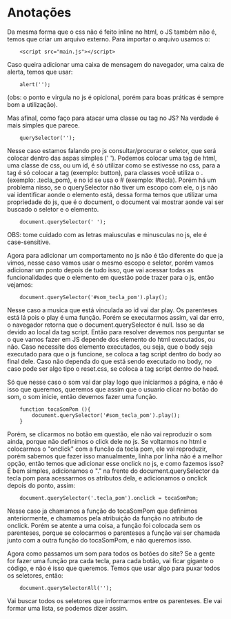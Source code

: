 <h1>Anotações</h1>


Da mesma forma que o css não é feito inline no html, o JS também não é, temos que criar um arquivo externo. Para importar o arquivo usamos o:
```
    <script src="main.js"></script>
```


Caso queira adicionar uma caixa de mensagem do navegador, uma caixa de alerta, temos que usar:
```
    alert('');
```
(obs: o ponto e virgula no js é opicional, porém para boas práticas é sempre bom a utilização).


Mas afinal, como faço para atacar uma classe ou tag no JS? Na verdade é mais simples que parece.

```
    querySelector('');
```
Nesse caso estamos falando pro js consultar/procurar o seletor, que será colocar dentro das aspas simples (' '). Podemos colocar uma tag de html, uma classe de css, ou um id, é só utilizar como se estivesse no css, para a tag é só colocar a tag (exemplo: button), para classes você utiliza o . (exemplo: .tecla_pom), e no id se usa o # (exemplo: #tecla). Porém há um problema nisso, se o querySelector não tiver um escopo com ele, o js não vai identificar aonde o elemento está, dessa forma temos que utilizar uma propriedade do js, que é o document, o document vai mostrar aonde vai ser buscado o seletor e o elemento.

```
    document.querySelector(' ');
```
OBS: tome cuidado com as letras maiusculas e minusculas no js, ele é case-sensitive.


Agora para adicionar um comportamento no js não é tão diferente do que ja vimos, nesse caso vamos usar o mesmo escopo e seletor, porém vamos adicionar um ponto depois de tudo isso, que vai acessar todas as funcionalidades que o elemento em questão pode trazer para o js, então vejamos:
```
    document.querySelector('#som_tecla_pom').play();
```
Nesse caso a musica que está vinculada ao id vai dar play. Os parenteses está lá pois o play é uma função.
Porém se executarmos assim, vai dar erro, o navegador retorna que o document.querySelector é null. Isso se da devido ao local da tag script. Então para resolver devemos nos perguntar se o que vamos fazer em JS depende dos elemento do html executados, ou não. Caso necessite dos elemento executados, ou seja, que o body seja executado para que o js funcione, se coloca a tag script dentro do body ao final dele. Caso não dependa do que está sendo executado no body, no caso pode ser algo tipo o reset.css, se coloca a tag script dentro do head.


Só que nesse caso o som vai dar play logo que iniciarmos a página, e não é isso que queremos, queremos que assim que o usuario clicar no botão do som, o som inicie, então devemos fazer uma função.
```
    function tocaSomPom (){
        document.querySelector('#som_tecla_pom').play();
    }
```

Porém, se clicarmos no botão em questão, ele não vai reproduzir o som ainda, porque não definimos o click dele no js. Se voltarmos no html e colocarmos o "onclick" com a funcão da tecla pom, ele vai reproduzir, porém sabemos que fazer isso manualmente, linha por linha não é a melhor opção, então temos que adicionar esse onclick no js, e como fazemos isso? É bem simples, adicionamos o "." na frente do document.querySelector da tecla pom para acessarmos os atributos dela, e adicionamos o onclick depois do ponto, assim: 
```
    document.querySelector('.tecla_pom').onclick = tocaSomPom;
```
Nesse caso ja chamamos a função do tocaSomPom que definimos anteriormente, e chamamos pela atribuição da função no atributo de onclick. Porém se atente a uma coisa, a função foi colocada sem os parenteses, porque se colocarmos o parenteses a função vai ser chamada junto com a outra função do tocaSomPom, e não queremos isso.


Agora como passamos um som para todos os botões do site? Se a gente for fazer uma função pra cada tecla, para cada botão, vai ficar gigante o código, e não é isso que queremos. Temos que usar algo para puxar todos os seletores, então:
```
    document.querySelectorAll('');
```
Vai buscar todos os seletores que informarmos entre os parenteses. Ele vai formar uma lista, se podemos dizer assim.

